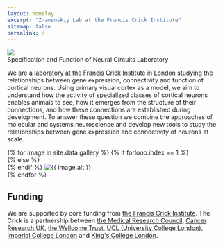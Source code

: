 ```yaml
---
layout: homelay
excerpt: "Znamenskiy Lab at the Francis Crick Institute"
sitemap: false
permalink: /
---
```

<div class="col-sm-12">
<img class="float-left biglogo" src="{{ site.url }}{{ site.baseurl }}/images/lab_logo_color.svg">
<div class="bigtitle titlebox">
Specification and Function of Neural Circuits Laboratory
</div>
</div>

<div class="col-sm-12">
  <p>
  We are <a href="https://www.crick.ac.uk/research/labs/petr-znamenskiy">a laboratory at the Francis Crick Institute</a>
  in London studying the relationships between gene expression, connectivity and
  function of cortical neurons. Using primary visual cortex as a model, we aim
  to understand how the activity of specialized classes of cortical neurons
  enables animals to see, how it emerges from the structure of their connections,
  and how these connections are established during development. To answer these
  question we combine the approaches of molecular and systems neuroscience and
  develop new tools to study the relationships between gene expression
  and connectivity of neurons at scale.
  </p>
</div>

<div class="col-12">
<div class="carousel slide" data-ride="carousel">
  <div class="carousel-inner" role="listbox" style="max-width:900px; max-height:600px !important;">
    {% for image in site.data.gallery %}
    {% if forloop.index == 1 %}
    <div class="carousel-item active">
    {% else %}
    <div class="carousel-item">
    {% endif %}
      <img class="d-block w-100" src="{{ site.url }}{{ site.baseurl }}/images/carousel/{{ image.name }}" alt="{{ image.alt }}">
    </div>
    {% endfor %}
  </div>
</div>
</div>

<div class="col-sm-12">
<h2>Funding</h2>
<p>
We are supported by core funding from
<a href="http://www.crick.ac.uk">the Francis Crick Institute</a>. The Crick is
a partnership between
<a href="https://mrc.ukri.org/">the Medical Research Council</a>,
<a href="https://www.cancerresearchuk.org/">Cancer Research UK</a>,
<a href="https://wellcome.org/">the Wellcome Trust</a>,
<a href="https://www.ucl.ac.uk/">UCL (University College London)</a>,
<a href="https://www.imperial.ac.uk/">Imperial College London</a> and
<a href="https://www.kcl.ac.uk/">King's College London</a>.
</p>
<p></p>
</div>
